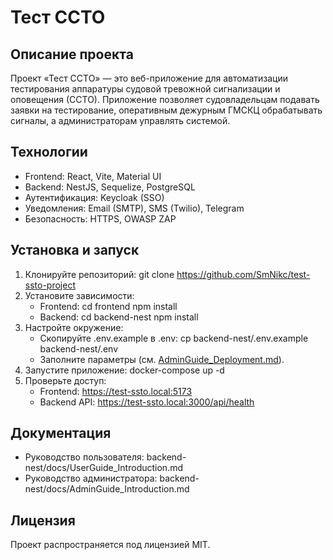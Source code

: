 # Тест ССТО
## Описание проекта
Проект «Тест ССТО» — это веб-приложение для автоматизации тестирования аппаратуры судовой тревожной сигнализации и оповещения (ССТО). Приложение позволяет судовладельцам подавать заявки на тестирование, оперативным дежурным ГМСКЦ обрабатывать сигналы, а администраторам управлять системой.
## Технологии
- Frontend: React, Vite, Material UI
- Backend: NestJS, Sequelize, PostgreSQL
- Аутентификация: Keycloak (SSO)
- Уведомления: Email (SMTP), SMS (Twilio), Telegram
- Безопасность: HTTPS, OWASP ZAP
## Установка и запуск
1. Клонируйте репозиторий:
    git clone https://github.com/SmNikc/test-ssto-project
2. Установите зависимости:
    - Frontend:
        cd frontend
        npm install
    - Backend:
        cd backend-nest
        npm install
3. Настройте окружение:
    - Скопируйте .env.example в .env:
        cp backend-nest/.env.example backend-nest/.env
    - Заполните параметры (см. [AdminGuide_Deployment.md](backend-nest/docs/AdminGuide_Deployment.md)).
4. Запустите приложение:
    docker-compose up -d
5. Проверьте доступ:
    - Frontend: https://test-ssto.local:5173
    - Backend API: https://test-ssto.local:3000/api/health
## Документация
- Руководство пользователя: backend-nest/docs/UserGuide_Introduction.md
- Руководство администратора: backend-nest/docs/AdminGuide_Introduction.md
## Лицензия
Проект распространяется под лицензией MIT.
